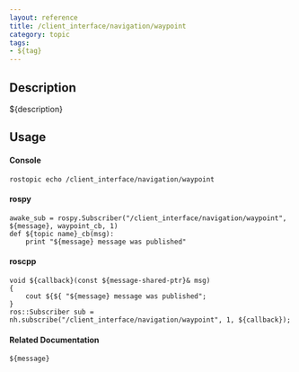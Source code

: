 ```yaml
---
layout: reference
title: /client_interface/navigation/waypoint
category: topic
tags: 
- ${tag}
---
```


## Description
${description}

## Usage
#### Console
```
rostopic echo /client_interface/navigation/waypoint
```

#### rospy
```
awake_sub = rospy.Subscriber("/client_interface/navigation/waypoint", ${message}, waypoint_cb, 1)
def ${topic name}_cb(msg):
    print "${message} message was published"
```

#### roscpp
```
void ${callback}(const ${message-shared-ptr}& msg)
{
    cout ${${ "${message} message was published";
}
ros::Subscriber sub = nh.subscribe("/client_interface/navigation/waypoint", 1, ${callback});
```

#### Related Documentation
``${message}``  